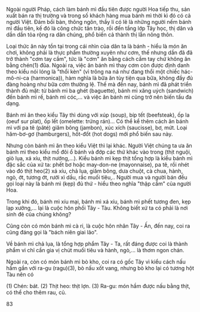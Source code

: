 Ngoài người Pháp, cách làm bánh mì đầu tiên được người Hoa tiếp thu, sản xuất bán ra thị trường và trong số khách hàng mua bánh mì thời kì đó có cả người Việt. Đám bồi bàn, thông ngôn, thầy lí có lẽ là những người nếm bánh mì đầu tiên, kế đó là công chức tân trào, rồi đến tầng lớp Tây học, thị dân và dần dần tỏa rộng ra dân chúng, phổ biến cả thành thị lẫn nông thôn.

Loại thức ăn này tồn tại trong cái nhìn của dân ta là bánh - hiểu là món ăn chơi, không phải là thực phẩm thường xuyên như cơm, thế nhưng dần đã đã trở thành "cơm tay cầm", tức là "cơm" ăn bằng cách cầm tay chứ không ăn bằng chén(1) đũa. Ngoài ra, việc ăn bánh mì thay cơm còn được định danh theo kiểu nói lóng là "thổi kèn" (vì trông na ná như đang thổi một chiếc hác-mô-ni-ca (harmonica)), hàm nghĩa là bữa ăn tùy tiện qua bữa, không đầy đủ đàng hoàng như bữa cơm thường lệ. Thế mà đến nay, bánh mì đã phát triển thành đủ mặt: từ bánh mì ba ghét (baguette), bánh mì xăng uých (sandwich) đến bánh mì rế, bánh mì cóc,... và việc ăn bánh mì cũng trở nên biến tấu đa dạng.

Bánh mì ăn theo kiểu Tây thì dùng với xúp (soup), bíp tết (beefsteak), ốp la (oeuf sur plat), ốp lết (omelette: trứng rán)... Có thể kể thêm cách ăn bánh mì với pa tê (pâté) giăm bông (jambon), xúc xích (saucisse), bơ, mứt. Loại hăm-bơ-gơ (hamburgers), hốt-đốt (hot dogs) mới phổ biến sau này.

Nhưng còn bánh mì ăn theo kiểu Việt thì lại khác. Người Việt chúng ta ưa ăn bánh mì theo kiểu mổ đôi ổ bánh và đớp các thứ khác vào trong (thịt nguội, giò lụa, xá xíu, thịt nướng,...). Kiểu bánh mì kẹp thịt tổng hợp là kiểu bánh mì đặc sắc của xứ ta: phết bơ hoặc may-don-ne (mayonnaise), pa tê, rồi nhét vào đó thịt heo(2) xá xíu, chả lụa, giăm bông, dưa chuột, cà chua, hành, ngò, ớt, tương ớt, rưới xì dầu, rắc muối tiêu,.. Người mua và người bán đều gọi loại này là bánh mì (kẹp) đủ thứ - hiểu theo nghĩa "thập cẩm" của người Hoa.

Trong khi đó, bánh mì xíu mại, bánh mì xá xíu, bánh mì phết tương đen, kẹp lạp xưởng,... lại là cuộc hôn phối Tây - Tàu. Không biết xứ ta có phải là nơi sinh đẻ của chúng không?

Cũng còn có món bánh mì cà ri, là cuộc hôn nhân Tây - Ấn, đến nay, coi ra cũng đáng gọi là "bách niên giai lão".

Về bánh mì chả lụa, là tổng hợp phẩm Tây - Ta, rất đáng được coi là thành phẩm vi chỉ cần gia vị chút muối tiêu và hành, ngò,... là thơm ngon chán.

Ngoài ra, còn có món bánh mì bò kho, coi ra có gốc Tây vì kiểu cách nấu hầm gần với ra-gu (ragu)(3), bò nấu xốt vang, nhưng bò kho lại có tương hột Tàu nên có

(1) Chén: bát.
(2) Thịt heo: thịt lợn.
(3) Ra-gu: món hầm được nấu bằng thịt, có thể cho thêm rau, củ.

83